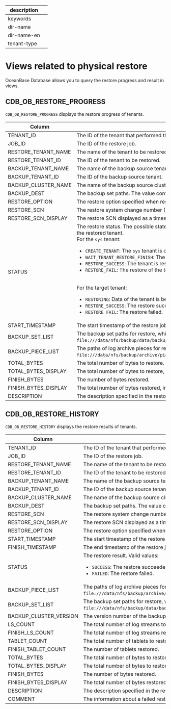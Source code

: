 |description||
|---|---|
|keywords||
|dir-name||
|dir-name-en||
|tenant-type||

# Views related to physical restore

OceanBase Database allows you to query the restore progress and result in views.

## CDB_OB_RESTORE_PROGRESS

`CDB_OB_RESTORE_PROGRESS` displays the restore progress of tenants.

| Column | Description |
|----------------------------------|------------------------|
| TENANT_ID | The ID of the tenant that performed the restore job. |
| JOB_ID | The ID of the restore job. |
| RESTORE_TENANT_NAME | The name of the tenant to be restored. |
| RESTORE_TENANT_ID | The ID of the tenant to be restored. |
| BACKUP_TENANT_NAME | The name of the backup source tenant. |
| BACKUP_TENANT_ID | The ID of the backup source tenant. |
| BACKUP_CLUSTER_NAME | The name of the backup source cluster. |
| BACKUP_DEST | The backup set paths. The value contains the data backup path and log archive path. |
| RESTORE_OPTION | The restore option specified when restore is initiated. |
| RESTORE_SCN | The restore system change number (SCN). |
| RESTORE_SCN_DISPLAY | The restore SCN displayed as a timestamp. |
| STATUS | The restore status. The possible states of a restore job in the `sys` tenant are inconsistent with those in the restored tenant. <br>For the `sys` tenant: <ul><li> `CREATE_TENANT`: The `sys` tenant is creating the target tenant to be restored. </li> <li> `WAIT_TENANT_RESTORE_FINISH`: The system is waiting for the restore of the target tenant to complete. </li> <li> `RESTORE_SUCCESS`: The tenant is restored. </li> <li> `RESTORE_FAIL`: The restore of the tenant failed. </li></ul> <br>For the target tenant: <ul><li>`RESTORING`: Data of the tenant is being restored. </li> <li> `RESTORE_SUCCESS`: The restore succeeded. </li> <li> `RESTORE_FAIL`: The restore failed. </li></ul> |
| START_TIMESTAMP | The start timestamp of the restore job. |
| BACKUP_SET_LIST | The backup set paths for restore, which are separated with commas (`,`). For example, `file:///data/nfs/backup/data/backup_set_1_full,file:///data/nfs/backup/data/backup_set_2_inc`. |
| BACKUP_PIECE_LIST | The paths of log archive pieces for restore, which are separated with commas (`,`). For example, `file:///data/nfs/backup/archive/piece_d1001r1p1,file:///data/nfs/backup/archive/piece_d1001r2p2`. |
| TOTAL_BYTES | The total number of bytes to restore. |
| TOTAL_BYTES_DISPLAY | The total number of bytes to restore, in a storage capacity unit. |
| FINISH_BYTES | The number of bytes restored. |
| FINISH_BYTES_DISPLAY | The total number of bytes restored, in a storage capacity unit. |
| DESCRIPTION | The description specified in the restore statement. |

## CDB_OB_RESTORE_HISTORY

`CDB_OB_RESTORE_HISTORY` displays the restore results of tenants.

| Column | Description |
|----------------------------------|--------------|
| TENANT_ID | The ID of the tenant that performed the restore job. |
| JOB_ID | The ID of the restore job. |
| RESTORE_TENANT_NAME | The name of the tenant to be restored. |
| RESTORE_TENANT_ID | The ID of the tenant to be restored. |
| BACKUP_TENANT_NAME | The name of the backup source tenant. |
| BACKUP_TENANT_ID | The ID of the backup source tenant. |
| BACKUP_CLUSTER_NAME | The name of the backup source cluster. |
| BACKUP_DEST | The backup set paths. The value contains the data backup path and log archive path. |
| RESTORE_SCN | The restore system change number (SCN). |
| RESTORE_SCN_DISPLAY | The restore SCN displayed as a timestamp. |
| RESTORE_OPTION | The restore option specified when restore is initiated. |
| START_TIMESTAMP | The start timestamp of the restore job. |
| FINISH_TIMESTAMP | The end timestamp of the restore job. |
| STATUS | The restore result. Valid values: <ul> <li> `SUCCESS`: The restore succeeded. </li> <li> `FAILED`: The restore failed. </li></ul> |
| BACKUP_PIECE_LIST | The paths of log archive pieces for restore, which are separated with commas (`,`). For example, `file:///data/nfs/backup/archive/piece_d1001r1p1,file:///data/nfs/backup/archive/piece_d1001r2p2`. |
| BACKUP_SET_LIST | The backup set paths for restore, which are separated with commas (`,`). For example, `file:///data/nfs/backup/data/backup_set_1_full,file:///data/nfs/backup/data/backup_set_2_inc`. |
| BACKUP_CLUSTER_VERSION | The version number of the backup source cluster. |
| LS_COUNT | The total number of log streams to restore. |
| FINISH_LS_COUNT | The total number of log streams restored. |
| TABLET_COUNT | The total number of tablets to restore. |
| FINISH_TABLET_COUNT | The number of tablets restored. |
| TOTAL_BYTES | The total number of bytes to restore. |
| TOTAL_BYTES_DISPLAY | The total number of bytes to restore, in a storage capacity unit. |
| FINISH_BYTES | The number of bytes restored. |
| FINISH_BYTES_DISPLAY | The total number of bytes restored, in a storage capacity unit. |
| DESCRIPTION | The description specified in the restore statement. |
| COMMENT | The information about a failed restore job. |